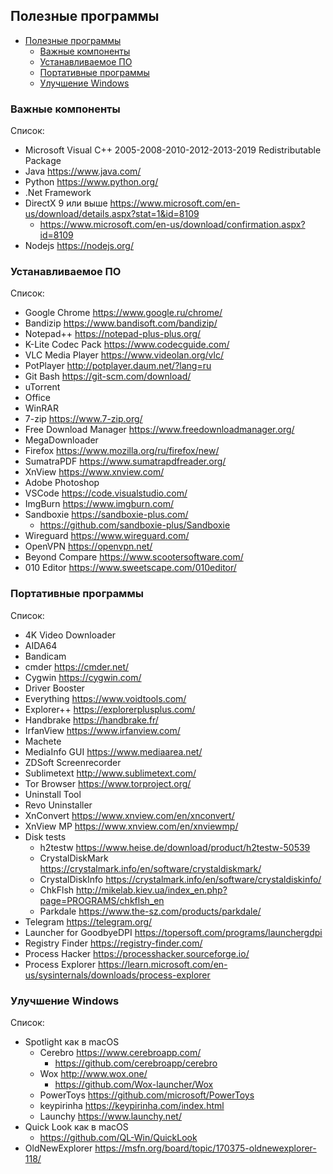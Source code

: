 ## Полезные программы

- [Полезные программы](#полезные-программы)
  - [Важные компоненты](#важные-компоненты)
  - [Устанавливаемое ПО](#устанавливаемое-по)
  - [Портативные программы](#портативные-программы)
  - [Улучшение Windows](#улучшение-windows)


### Важные компоненты

Список:

* Microsoft Visual C++ 2005-2008-2010-2012-2013-2019 Redistributable Package
* Java https://www.java.com/
* Python https://www.python.org/
* .Net Framework
* DirectX 9 или выше https://www.microsoft.com/en-us/download/details.aspx?stat=1&id=8109
  * https://www.microsoft.com/en-us/download/confirmation.aspx?id=8109
* Nodejs https://nodejs.org/

### Устанавливаемое ПО

Список:

* Google Chrome https://www.google.ru/chrome/
* Bandizip https://www.bandisoft.com/bandizip/
* Notepad++ https://notepad-plus-plus.org/
* K-Lite Codec Pack https://www.codecguide.com/
* VLC Media Player https://www.videolan.org/vlc/
* PotPlayer http://potplayer.daum.net/?lang=ru
* Git Bash https://git-scm.com/download/
* uTorrent
* Office
* WinRAR
* 7-zip https://www.7-zip.org/
* Free Download Manager https://www.freedownloadmanager.org/
* MegaDownloader
* Firefox https://www.mozilla.org/ru/firefox/new/
* SumatraPDF https://www.sumatrapdfreader.org/
* XnView https://www.xnview.com/
* Adobe Photoshop
* VSCode https://code.visualstudio.com/
* ImgBurn https://www.imgburn.com/
* Sandboxie https://sandboxie-plus.com/
  * https://github.com/sandboxie-plus/Sandboxie
* Wireguard https://www.wireguard.com/
* OpenVPN https://openvpn.net/
* Beyond Compare https://www.scootersoftware.com/
* 010 Editor https://www.sweetscape.com/010editor/

### Портативные программы

Список:

* 4K Video Downloader
* AIDA64
* Bandicam
* cmder https://cmder.net/
* Cygwin https://cygwin.com/
* Driver Booster
* Everything https://www.voidtools.com/
* Explorer++ https://explorerplusplus.com/
* Handbrake https://handbrake.fr/
* IrfanView https://www.irfanview.com/
* Machete
* MediaInfo GUI https://www.mediaarea.net/
* ZDSoft Screenrecorder
* Sublimetext http://www.sublimetext.com/
* Tor Browser https://www.torproject.org/
* Uninstall Tool
* Revo Uninstaller
* XnConvert https://www.xnview.com/en/xnconvert/
* XnView MP https://www.xnview.com/en/xnviewmp/
* Disk tests
  * h2testw https://www.heise.de/download/product/h2testw-50539
  * CrystalDiskMark https://crystalmark.info/en/software/crystaldiskmark/
  * CrystalDiskInfo https://crystalmark.info/en/software/crystaldiskinfo/
  * ChkFlsh http://mikelab.kiev.ua/index_en.php?page=PROGRAMS/chkflsh_en
  * Parkdale https://www.the-sz.com/products/parkdale/
* Telegram https://telegram.org/
* Launcher for GoodbyeDPI https://topersoft.com/programs/launchergdpi
* Registry Finder https://registry-finder.com/
* Process Hacker https://processhacker.sourceforge.io/
* Process Explorer https://learn.microsoft.com/en-us/sysinternals/downloads/process-explorer

### Улучшение Windows

Список:

* Spotlight как в macOS
  * Cerebro https://www.cerebroapp.com/
    * https://github.com/cerebroapp/cerebro
  * Wox http://www.wox.one/
    * https://github.com/Wox-launcher/Wox
  * PowerToys https://github.com/microsoft/PowerToys
  * keypirinha https://keypirinha.com/index.html
  * Launchy https://www.launchy.net/
* Quick Look как в macOS
  * https://github.com/QL-Win/QuickLook
* OldNewExplorer https://msfn.org/board/topic/170375-oldnewexplorer-118/